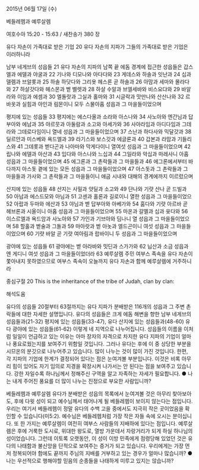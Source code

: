 2015년 06월 17일 (수)

베들레헴과 예루살렘



여호수아 15:20 - 15:63 / 새찬송가 380 장


유다 자손이 가족대로 받은 기업
20 유다 자손의 지파가 그들의 가족대로 받은 기업은 이러하니라 

남부 네게브의 성읍들 
21 유다 자손의 지파의 남쪽 끝 에돔 경계에 접근한 성읍들은 갑스엘과 에델과 야굴과 22 기나와 디모나와 아다다와 23 게데스와 하솔과 잇난과 24 십과 델렘과 브알롯과 25 하솔 하닷다와 그리욧 헤스론 곧 하솔과 26 아맘과 세마와 몰라다와 27 하살갓다와 헤스몬과 벧 벨렛과 28 하살 수알과 브엘세바와 비스요댜와 29 바알라와 이임과 에셈과 30 엘돌랏과 그실과 홀마와 31 시글락과 맛만나와 산산나와 32 르바옷과 실힘과 아인과 림몬이니 모두 스물아홉 성읍과 그 마을들이었으며


평지에 있는 성읍들
33 평지에는 에스다올과 소라와 아스나와 34 사노아와 엔간님과 답부아와 에남과 35 야르뭇과 아둘람과 소고와 아세가와 36 사아라임과 아디다임과 그데라와 그데로다임이니 열네 성읍과 그 마을들이었으며 37 스난과 하다사와 믹달갓과 38 딜르안과 미스베와 욕드엘과 39 라기스와 보스갓과 에글론과 40 갑본과 라맘과 기들리스와 41 그데롯과 벧다곤과 나아마와 막게다이니 열여섯 성읍과 그 마을들이었으며 42 립나와 에델과 아산과 43 입다와 아스나와 느십과 44 그일라와 악십과 마레사니 아홉 성읍과 그 마을들이었으며 45 에그론과 그 촌락들과 그 마을들과 46 에그론에서부터 바다까지 아스돗 곁에 있는 모든 성읍과 그 마을들이었으며 47 아스돗과 그 촌락들과 그 마을들과 가사와 그 촌락들과 그 마을들이니 애굽 시내와 대해의 경계에까지 이르렀으며 


산지에 있는 성읍들 
48 산지는 사밀과 얏딜과 소고와 49 단나와 기럇 산나 곧 드빌과 50 아납과 에스드모와 아님과 51 고센과 홀론과 길로이니 열한 성읍과 그 마을들이었으 52 아랍과 두마와 에산과 53 야님과 벧 답부아와 아베가와 54 훔다와 기럇 아르바 곧 헤브론과 시올이니 아홉 성읍과 그 마을들이었으며 55 마온과 갈멜과 십과 윳다와 56 이스르엘과 욕드암과 사노아와 57 가인과 기브아와 딤나니 열 성읍과 그 마을들이었으며 58 할훌과 벧술과 그돌과 59 마아랏과 벧 아놋과 엘드곤이니 여섯 성읍과 그 마을들이었으며 60 기럇 바알 곧 기럇 여아림과 랍바이니 두 성읍과 그 마을들이었으며 


광야에 있는 성읍들
61 광야에는 벧 아라바와 밋딘과 스가가와 62 닙산과 소금 성읍과 엔 게디니 여섯 성읍과 그 마을들이었더라 63 예루살렘 주민 여부스 족속을 유다 자손이 쫓아내지 못하였으므로 여부스 족속이 오늘까지 유다 자손과 함께 예루살렘에 거주하니라

중심구절 20 This is the inheritance of the tribe of Judah, clan by clan:

해석도움





유다의 성읍들
20절부터 63절까지는 유다 지파가 분배받은 116개의 성읍과 그 주변 촌락들에 대한 자세한 설명입니다. 유다의 성읍들은 크게 에돔 해변을 향한 남부 네게브의 성읍들과(21-32) 평지에 있는 성읍들(33-47), 유다 산지에 있는 성읍들과(48-60) 유다 광야에 있는 성읍들(61-62) 이렇게 네 지역으로 나누어집니다. 성읍들의 이름을 이처럼 일일이 언급하고 있는 이유는 아마 장자의 자격으로 차지한 유다 지파의 기업이 얼마나 풍요로웠는지를 보여주기 위함일 것입니다. 그러나 유다는 후에 이 중 상당한 부분을 시므온의 분깃으로 나누어주고 있습니다. 많이 나누는 것이 많이 가진 것입니다. 한편, 각 지파의 기업에 한계가 결정되어 있다는 점은 눈여겨볼 부분입니다. 이것은 비록 아무리 힘이 있어도 자기 임의로 지경을 확장시켜 나가서는 안 된다는 점을 보여주고 있습니다. 강한 자일수록 하나님께서 정해주신 구역을 알고 자족하는 자세가 필요합니다.
●  나는 내게 주어진 풍요를 더 많이 나누는 진정으로 부요한 사람입니까?




베들레헴과 예루살렘
유다가 분배받은 성읍의 목록에서 눈여겨볼 것은 아무리 찾아보아도, 후에 다윗 성이 되고 예수님께서 태어나게 될 베들레헴이 보이지 않는다는 점입니다. 우리는 여기서 베들레헴이 정말 유다의 수백 고을 중에서도 지극히 작은 곳이었음을 확인할 수 있습니다(미5:2). 예수님은 베들레헴처럼 가장 작은 자들 속에 오시는 분이십니다. 또 한 가지는 예루살렘이 여전히 여부스 사람들의 지배하에 있다는 점입니다. 예루살렘은 후에 거룩한 도시로, 위대한 왕도로, 열방 가운데서 자랑거리가 되게 하실 하나님의 성이었습니다. 그런데 이토록 오랫동안, 이 성이 이방 민족에게 점령당해 있었던 것은 유다의 나태함과 불신앙을 단적으로 보여주는 증거가 되고 있습니다. 우리에게는 가장 먼저 정복되어야 함에도 끝까지 주님의 지배를 거부하고 있는 경우가 얼마나 많습니까?
●  나는 우선적으로 행해야할 믿음의 순종들을 나태하게 미루고 있지는 않습니까?